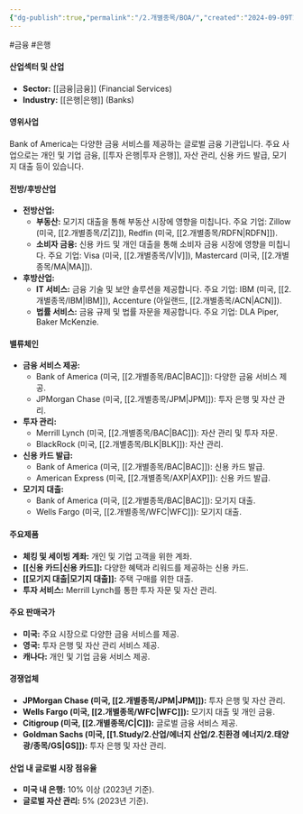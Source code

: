 ```yaml
---
{"dg-publish":true,"permalink":"/2.개별종목/BOA/","created":"2024-09-09T14:14:20.606+09:00","updated":"2025-06-03T20:05:58.042+09:00"}
---
```


#금융 #은행 


#### 산업섹터 및 산업

- **Sector:** [[금융\|금융]] (Financial Services)
- **Industry:** [[은행\|은행]] (Banks)

#### 영위사업

Bank of America는 다양한 금융 서비스를 제공하는 글로벌 금융 기관입니다. 주요 사업으로는 개인 및 기업 금융, [[투자 은행\|투자 은행]], 자산 관리, 신용 카드 발급, 모기지 대출 등이 있습니다.

#### 전방/후방산업

- **전방산업:**
    - **부동산:** 모기지 대출을 통해 부동산 시장에 영향을 미칩니다. 주요 기업: Zillow (미국, [[2.개별종목/Z\|Z]]), Redfin (미국, [[2.개별종목/RDFN\|RDFN]]).
    - **소비자 금융:** 신용 카드 및 개인 대출을 통해 소비자 금융 시장에 영향을 미칩니다. 주요 기업: Visa (미국, [[2.개별종목/V\|V]]), Mastercard (미국, [[2.개별종목/MA\|MA]]).
- **후방산업:**
    - **IT 서비스:** 금융 기술 및 보안 솔루션을 제공합니다. 주요 기업: IBM (미국, [[2.개별종목/IBM\|IBM]]), Accenture (아일랜드, [[2.개별종목/ACN\|ACN]]).
    - **법률 서비스:** 금융 규제 및 법률 자문을 제공합니다. 주요 기업: DLA Piper, Baker McKenzie.

#### 밸류체인

- **금융 서비스 제공:**
    - Bank of America (미국, [[2.개별종목/BAC\|BAC]]): 다양한 금융 서비스 제공.
    - JPMorgan Chase (미국, [[2.개별종목/JPM\|JPM]]): 투자 은행 및 자산 관리.
- **투자 관리:**
    - Merrill Lynch (미국, [[2.개별종목/BAC\|BAC]]): 자산 관리 및 투자 자문.
    - BlackRock (미국, [[2.개별종목/BLK\|BLK]]): 자산 관리.
- **신용 카드 발급:**
    - Bank of America (미국, [[2.개별종목/BAC\|BAC]]): 신용 카드 발급.
    - American Express (미국, [[2.개별종목/AXP\|AXP]]): 신용 카드 발급.
- **모기지 대출:**
    - Bank of America (미국, [[2.개별종목/BAC\|BAC]]): 모기지 대출.
    - Wells Fargo (미국, [[2.개별종목/WFC\|WFC]]): 모기지 대출.

#### 주요제품

- **체킹 및 세이빙 계좌:** 개인 및 기업 고객을 위한 계좌.
- **[[신용 카드\|신용 카드]]:** 다양한 혜택과 리워드를 제공하는 신용 카드.
- **[[모기지 대출\|모기지 대출]]:** 주택 구매를 위한 대출.
- **투자 서비스:** Merrill Lynch를 통한 투자 자문 및 자산 관리.

#### 주요 판매국가

- **미국:** 주요 시장으로 다양한 금융 서비스를 제공.
- **영국:** 투자 은행 및 자산 관리 서비스 제공.
- **캐나다:** 개인 및 기업 금융 서비스 제공.

#### 경쟁업체

- **JPMorgan Chase (미국, [[2.개별종목/JPM\|JPM]]):** 투자 은행 및 자산 관리.
- **Wells Fargo (미국, [[2.개별종목/WFC\|WFC]]):** 모기지 대출 및 개인 금융.
- **Citigroup (미국, [[2.개별종목/C\|C]]):** 글로벌 금융 서비스 제공.
- **Goldman Sachs (미국, [[1.Study/2.산업/에너지 산업/2.친환경 에너지/2.태양광/종목/GS\|GS]]):** 투자 은행 및 자산 관리.

#### 산업 내 글로벌 시장 점유율

- **미국 내 은행:** 10% 이상 (2023년 기준).
- **글로벌 자산 관리:** 5% (2023년 기준).